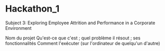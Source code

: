 # Hackathon_1
Subject 3: Exploring Employee Attrition and Performance in a Corporate Environment

Nom du projet
Qu'est-ce que c'est ; quel problème il résout ; ses fonctionnalités
Comment l'exécuter (sur l'ordinateur de quelqu'un d'autre)
